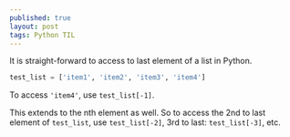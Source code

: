 ```yaml
---
published: true
layout: post
tags: Python TIL
---
```

It is straight-forward to access to last element of a list in Python.

```python
test_list = ['item1', 'item2', 'item3', 'item4']
```

To access `'item4'`, use `test_list[-1]`.

This extends to the nth element as well. So to access the 2nd to last element of `test_list`, use `test_list[-2]`, 3rd to last: `test_list[-3]`, etc.
